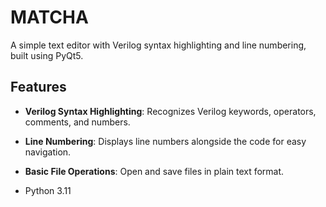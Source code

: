 # MATCHA

A simple text editor with Verilog syntax highlighting and line numbering, built using PyQt5.

## Features

- **Verilog Syntax Highlighting**: Recognizes Verilog keywords, operators, comments, and numbers.
- **Line Numbering**: Displays line numbers alongside the code for easy navigation.
- **Basic File Operations**: Open and save files in plain text format.

- Python 3.11
